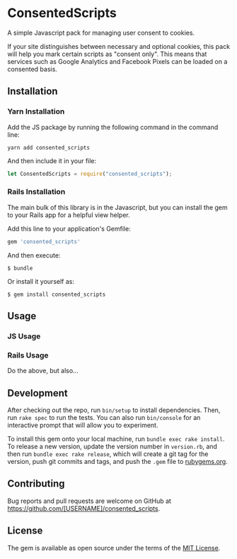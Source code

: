 # ConsentedScripts

A simple Javascript pack for managing user consent to cookies.

If your site distinguishes between necessary and optional cookies, this pack
will help you mark certain scripts as "consent only". This means that services
such as Google Analytics and Facebook Pixels can be loaded on a consented basis.

## Installation

### Yarn Installation

Add the JS package by running the following command in the command line:

```
yarn add consented_scripts
```

And then include it in your file:

``` javascript
let ConsentedScripts = require("consented_scripts");
```

### Rails Installation

The main bulk of this library is in the Javascript, but you can install the gem
to your Rails app for a helpful view helper.

Add this line to your application's Gemfile:

```ruby
gem 'consented_scripts'
```

And then execute:

    $ bundle

Or install it yourself as:

    $ gem install consented_scripts

## Usage

### JS Usage


### Rails Usage

Do the above, but also...

## Development

After checking out the repo, run `bin/setup` to install dependencies. Then, run `rake spec` to run the tests. You can also run `bin/console` for an interactive prompt that will allow you to experiment.

To install this gem onto your local machine, run `bundle exec rake install`. To release a new version, update the version number in `version.rb`, and then run `bundle exec rake release`, which will create a git tag for the version, push git commits and tags, and push the `.gem` file to [rubygems.org](https://rubygems.org).

## Contributing

Bug reports and pull requests are welcome on GitHub at https://github.com/[USERNAME]/consented_scripts.

## License

The gem is available as open source under the terms of the [MIT License](https://opensource.org/licenses/MIT).
